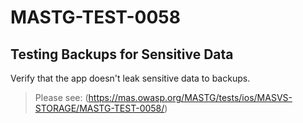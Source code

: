 #  MASTG-TEST-0058

## Testing Backups for Sensitive Data

Verify that the app doesn't leak sensitive data to  backups.

> Please see: (https://mas.owasp.org/MASTG/tests/ios/MASVS-STORAGE/MASTG-TEST-0058/)
